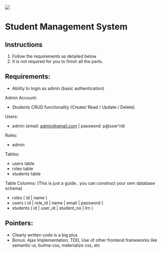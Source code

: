 <p align="left"><img src="https://www.webuffsolutions.com/assets/img/webuff_logo-small.png"></p>

# Student Management System

## Instructions

1. Follow the requirements as detailed below
2. It is not required for you to finish all the parts.

## Requirements:
  - Ability to login as admin (basic authentication)

  Admin Account:
  - Students CRUD functionality (Create/ Read / Update / Delete)

  Users:
  - admin (email: admin@gmail.com | password: p@ssw^rd)

  Roles:
  - admin

  Tables:
  - users table
  - roles table
  - students table
  
  Table Columns: (This is just a guide.. you can construct your own database schema)
  - roles ( id | name )
  - users ( id | role_id | name | email | password )
  - students ( id | user_id | student_no | lrn )


## Pointers:
- Clearly written code is a big plus
- Bonus: Ajax Implementation, TDD, Use of other frontend frameworks like semantic-ui, bulma-css, materialize css, etc
